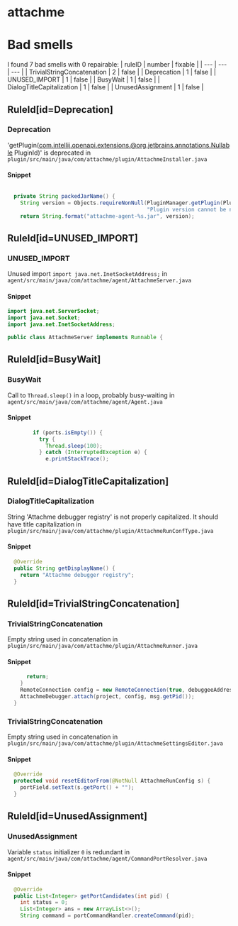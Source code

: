 # attachme 
 
# Bad smells
I found 7 bad smells with 0 repairable:
| ruleID | number | fixable |
| --- | --- | --- |
| TrivialStringConcatenation | 2 | false |
| Deprecation | 1 | false |
| UNUSED_IMPORT | 1 | false |
| BusyWait | 1 | false |
| DialogTitleCapitalization | 1 | false |
| UnusedAssignment | 1 | false |
## RuleId[id=Deprecation]
### Deprecation
'getPlugin(com.intellij.openapi.extensions.@org.jetbrains.annotations.Nullable PluginId)' is deprecated
in `plugin/src/main/java/com/attachme/plugin/AttachmeInstaller.java`
#### Snippet
```java

  private String packedJarName() {
    String version = Objects.requireNonNull(PluginManager.getPlugin(PluginId.getId("com.attachme")),
                                            "Plugin version cannot be null").getVersion();
    return String.format("attachme-agent-%s.jar", version);
```

## RuleId[id=UNUSED_IMPORT]
### UNUSED_IMPORT
Unused import `import java.net.InetSocketAddress;`
in `agent/src/main/java/com/attachme/agent/AttachmeServer.java`
#### Snippet
```java
import java.net.ServerSocket;
import java.net.Socket;
import java.net.InetSocketAddress;

public class AttachmeServer implements Runnable {
```

## RuleId[id=BusyWait]
### BusyWait
Call to `Thread.sleep()` in a loop, probably busy-waiting
in `agent/src/main/java/com/attachme/agent/Agent.java`
#### Snippet
```java
        if (ports.isEmpty()) {
          try {
            Thread.sleep(100);
          } catch (InterruptedException e) {
            e.printStackTrace();
```

## RuleId[id=DialogTitleCapitalization]
### DialogTitleCapitalization
String 'Attachme debugger registry' is not properly capitalized. It should have title capitalization
in `plugin/src/main/java/com/attachme/plugin/AttachmeRunConfType.java`
#### Snippet
```java
  @Override
  public String getDisplayName() {
    return "Attachme debugger registry";
  }

```

## RuleId[id=TrivialStringConcatenation]
### TrivialStringConcatenation
Empty string used in concatenation
in `plugin/src/main/java/com/attachme/plugin/AttachmeRunner.java`
#### Snippet
```java
      return;
    }
    RemoteConnection config = new RemoteConnection(true, debuggeeAddress, msg.getPorts().get(0) + "", false);
    AttachmeDebugger.attach(project, config, msg.getPid());
  }
```

### TrivialStringConcatenation
Empty string used in concatenation
in `plugin/src/main/java/com/attachme/plugin/AttachmeSettingsEditor.java`
#### Snippet
```java
  @Override
  protected void resetEditorFrom(@NotNull AttachmeRunConfig s) {
    portField.setText(s.getPort() + "");
  }

```

## RuleId[id=UnusedAssignment]
### UnusedAssignment
Variable `status` initializer `0` is redundant
in `agent/src/main/java/com/attachme/agent/CommandPortResolver.java`
#### Snippet
```java
  @Override
  public List<Integer> getPortCandidates(int pid) {
    int status = 0;
    List<Integer> ans = new ArrayList<>();
    String command = portCommandHandler.createCommand(pid);
```

